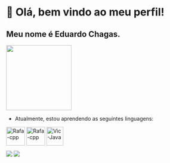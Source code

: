 # 👋 Olá, bem vindo ao meu perfil!
## Meu nome é Eduardo Chagas.                                                          
<img src="https://github.com/educhagas00/educhagas00/assets/111936750/ea7e2957-0c78-407b-8779-b8dee998ddfe" width="175" height="175"/>

- Atualmente, estou aprendendo as seguintes linguagens:

<img align="center" alt="Rafa-cpp" height="50" width="50" src="https://cdn.jsdelivr.net/gh/devicons/devicon/icons/c/c-original.svg"  /> <img align="center" alt="Rafa-cpp" height="50" width="50" src="https://cdn.jsdelivr.net/gh/devicons/devicon/icons/java/java-original.svg" />  <img align="center" alt="Vic-Java" height="50" width="45" src="https://raw.githubusercontent.com/isocpp/logos/master/cpp_logo.png">

<a href="https://www.instagram.com/educhagas_00" target="_blank"><img src="https://img.shields.io/badge/-Instagram-%23E4405F?style=for-the-badge&logo=instagram&logoColor=white" target="_blank"></a>
<a href = "mailto:educhagas00@gmail.com"><img src="https://img.shields.io/badge/Gmail-D14836?style=for-the-badge&logo=gmail&logoColor=white" target="_blank"></a>   
</div>
